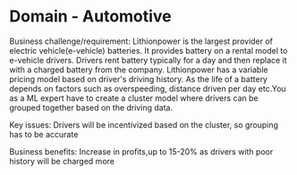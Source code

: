 # Domain - Automotive

Business challenge/requirement: Lithionpower is the largest provider of electric vehicle(e-vehicle) batteries.  It provides battery on a rental model to e-vehicle drivers. Drivers rent battery typically for a day and then replace it with a charged battery from the company. Lithionpower has a variable pricing model based on driver's driving history. As the life of a battery depends on factors such as overspeeding, distance driven per day etc.You as a ML expert have  to create a cluster model where drivers can be grouped together based on the driving data.

Key issues: Drivers will be incentivized based on the cluster, so grouping has to be accurate

Business benefits: Increase in profits,up to 15-20% as drivers with poor history will be charged more
